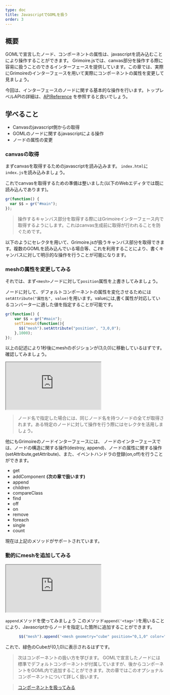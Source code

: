 ```yaml
---
type: doc
title: JavascriptでGOMLを扱う
order: 3
---
```


## 概要

GOMLで宣言したノード、コンポーネントの属性は、javascriptを読み込むことにより操作することができます。 Grimoire.jsでは、canvas部分を操作する際に容易に扱うことのできるインターフェースを提供しています。この章では、実際にGrimoireのインターフェースを用いて実際にコンポーネントの属性を変更して見ましょう。

今回は、インターフェースのノードに関する基本的な操作を行います。トップレベルAPIの詳細は、[APIReference](https://grimoire.gl/api/) を参照すると良いでしょう。

## 学べること
* Canvasのjavascript側からの取得
* GOMLのノードに関するjavascriptによる操作
* ノードの属性の変更

### canvasの取得

まずcanvasを取得するためのjavascriptを読み込みます。
`index.html`に`index.js`を読み込みましょう。

これでcanvasを取得するための準備は整いました(以下のWebエディタでは既に読み込んであります)。

```javascript
gr(function() {
  var $$ = gr("#main");
});
```

> 操作するキャンバス部分を取得する際にはGrimoireインターフェース内で取得するようにします。これはcanvas生成前に取得が行われることを防ぐためです。

以下のようにセレクタを用いて、Grimoire.jsが扱うキャンバス部分を取得できます。複数のGOMLを読み込んでいる場合等、これを利用することにより、書くキャンバスに対して明示的な操作を行うことが可能になります。

### meshの属性を変更してみる

それでは、まず`<mesh>`ノードに対して`position`属性を上書きしてみましょう。

ノードに対して、デフォルトコンポーネントの属性を変化させるためには`setAttribute("属性名", value)`を用います。valueには,書く属性が対応しているコンバーターに適した値を指定することが可能です。

```javascript
gr(function() {
    var $$ = gr("#main");
    setTimeout(function(){
      $$("mesh").setAttribute("position", "3,0,0");
    },1000);
});
```

以上の記述により1秒後にmeshのポジションが(3,0,0)に移動しているはずです。
確認してみましょう。

<iframe class="editor" src="https://grimoiregl.github.io/grimoire.gl-example#t03-01"allowfllscreen></iframe>

>ノード名で指定した場合には、同じノード名を持つノードの全てが取得されます。ある特定のノードに対して操作を行う際にはセレクタを活用しましょう。

他にもGrimoireのノードインターフェースには、
ノードのインターフェースでは、ノードの構造に関する操作(destroy, append)、ノードの属性に関する操作(setAttribute,getAttribute)、また、イベントハンドラの登録(on,off)を行うことができます。

* get
* addComponent **(次の章で扱います)**
* append
* children
* compareClass
* find
* off
* on
* remove
* foreach
* single
* count

現在は上記のメソッドがサポートされています。

### 動的にmeshを追加してみる

<iframe class="editor" src="https://grimoiregl.github.io/grimoire.gl-example#t03-02" allowfllscreen></iframe>

`append`メソッドを使ってみましょう
このメソッド`append('<tag>')`を用いることにより、Javascriptからノードを指定した箇所に追加することができます。

```javascript
      $$("mesh").append('<mesh geometry="cube" position="0,1,0" color="green" />');
```

これで、緑色のCubeが(0,1,0)に表示されるはずです。

> 次はコンポーネントの扱い方を学びます。 GOMLで宣言したノードには標準でデフォルトコンポーネントが付属していますが、後からコンポーネントをGOML内で追加することができます。次の章ではこのオプショナルコンポーネントについて詳しく扱います。

> [コンポーネントを扱ってみる](/tutorial/04-handle-component.html)
